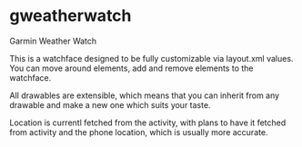 # gweatherwatch
Garmin Weather Watch

This is a watchface designed to be fully customizable via layout.xml values. You can move around elements, add and remove elements to the watchface.

All drawables are extensible, which means that you can inherit from any drawable and make a new one which suits your taste.

Location is currentl fetched from the activity, with plans to have it fetched from activity and the phone location, which is usually more accurate.
